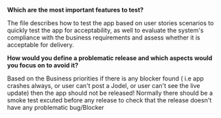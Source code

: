 **Which are the most important features to test?**

The file describes how to test the app based on user stories scenarios to quickly test the app for acceptability,
as well to evaluate the system's compliance with the business requirements and assess whether it is acceptable for delivery.

**How would you define a problematic release and which aspects would you focus on to avoid it?**

Based on the Business priorities if there is any blocker found ( i.e app crashes always, or user can't post a Jodel, or user can't see the live update)
then the app should not be released!
Normally there should be a smoke test excuted before any release to check that the release doesn't have any problematic bug/Blocker
